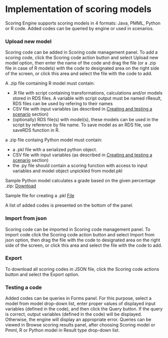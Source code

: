 # Implementation of scoring models #
Scoring Engine supports scoring models in 4 formats: Java, PMML, Python or R code. Added codes can be queried by engine or used in scenarios.

### Upload new model ###
Scoring code can be added in Scoring code management panel. To add a scoring code, click the Scoring code action button and select Upload new model option, then enter the name of the code and drag the file (or a .zip file in case of R models) with the code to designated area on the right side of the screen, or click this area and select the file with the code to add. 

A .zip file containing R model must contain:


- .R file with script containing transformations, calculations and/or models stored in RDS files. A variable with script output must be named rResult, RDS files can be used by refering to their names
- CSV file with input variables (as described in [Creating and testing a scenario](http://scoring-engine.readthedocs.io/en/latest/4.%20Creating%20and%20testing%20a%20scenario/) section)
- (optionally) RDS file(s) with model(s), these models can be used in the script by reference by file name. To save model as an RDS file, use saveRDS function in R.

a .zip file containg Python model must contain:

- a .pkl file with a serialized python object.
- CSV file with input variables (as described in [Creating and testing a scenario](http://scoring-engine.readthedocs.io/en/latest/4.%20Creating%20and%20testing%20a%20scenario/) section)
- the .py file should contain a scoring function with access to input variables and model object unpickled from model.pkl

Sample Python model calculates a grade based on the given percentage .zip: <a href=example/model.zip> Download</a>    

Sample file for creating a .pkl  <a href=example/create_pickle.py> File</a>    


A list of added codes is presented on the bottom of the panel.


### Import from json ###
Scoring code can be imported in Scoring code management panel. To import code click the Scoring code action button and select Import from json option, then drag the file with the code to designated area on the right side of the screen, or click this area and select the file with the code to add.

### Export ###
To download all scoring codes in JSON file, click the Scoring code actions button and select the Export option.


### Testing a code ###
Added codes can be queries in Forms panel. For this purpose, select a model from model drop-down list, enter proper values of displayed input variables (defined in the code), and then click the Query button. If the query is correct, output variables (defined in the code) will be displayed. Otherwise, the engine will display an appropriate error. Queries can be viewed in Browse scoring results panel, after choosing Scoring model or Pmml, R or Python model in Result type drop-down list.